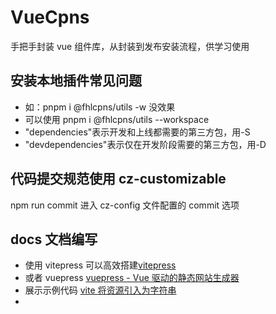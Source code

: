 # VueCpns

手把手封装 vue 组件库，从封装到发布安装流程，供学习使用

## 安装本地插件常见问题

- 如：pnpm i @fhlcpns/utils -w 没效果
- 可以使用 pnpm i @fhlcpns/utils --workspace
- "dependencies"表示开发和上线都需要的第三方包，用-S
- "devdependencies"表示仅在开发阶段需要的第三方包，用-D

## 代码提交规范使用 cz-customizable

npm run commit 进入 cz-config 文件配置的 commit 选项

## docs 文档编写

- 使用 vitepress 可以高效搭建[vitepress](https://vitepress.dev/)
- 或者 vuepress [vuepress - Vue 驱动的静态网站生成器](https://www.vuepress.cn/)
- 展示示例代码 [vite 将资源引入为字符串](https://cn.vitejs.dev/guide/assets#importing-asset-as-string)
- 
